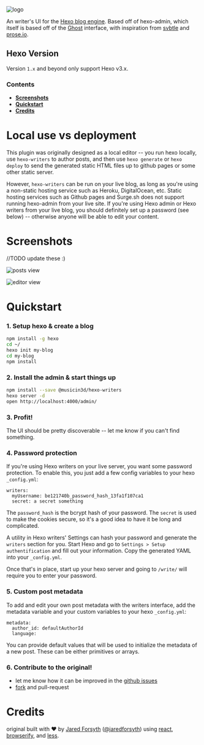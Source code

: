 ![logo](docs/logo.png?raw=true)

An writer's UI for the [Hexo blog engine](http://hexo.io). Based off of hexo-admin, which itself is based off of the [Ghost](http://ghost.org) interface, with inspiration from [svbtle](http://svbtle.com) and [prose.io](http://prose.io).

## Hexo Version

Version `1.x` and beyond only support Hexo v3.x.

### Contents
- [**Screenshots**](#screenshots)
- [**Quickstart**](#quickstart)
- [**Credits**](#credits)

# Local use vs deployment
This plugin was originally designed as a local editor -- you run hexo locally, use `hexo-writers` to author posts, and then use `hexo generate` or `hexo deploy` to send the generated static HTML files up to github pages or some other static server.

However, `hexo-writers` can be run on your live blog, as long as you're using a non-static hosting service such as Heroku, DigitalOcean, etc. Static hosting services such as Github pages and Surge.sh does not support running hexo-admin from your live site.
If you're using Hexo admin or Hexo writers from your live blog, you should definitely set up a password (see below) -- otherwise anyone will be able to edit your content.

# Screenshots

//TODO update these :)

![posts view](docs/pasted-0.png?raw=true)

![editor view](docs/pasted-1.png?raw=true)

# Quickstart
### 1. Setup hexo & create a blog
```sh
npm install -g hexo
cd ~/
hexo init my-blog
cd my-blog
npm install
```
### 2. Install the admin & start things up
```sh
npm install --save @musicin3d/hexo-writers
hexo server -d
open http://localhost:4000/admin/
```
### 3. Profit!
The UI should be pretty discoverable -- let me know if you can't find something.

### 4. Password protection
If you're using Hexo writers on your live server, you want some password
protection. To enable this, you just add a few config variables to your hexo
`_config.yml`:

```
writers:
  myUsername: be121740b_password_hash_13fa1f107ca1
  secret: a secret something
```

The `password_hash` is the bcrypt hash of your password. The `secret` is used
to make the cookies secure, so it's a good idea to have it be long and
complicated.

A utility in Hexo writers' Settings can hash your password and generate the `writers`
section for you. Start Hexo and go to `Settings > Setup authentification`
and fill out your information. Copy the generated YAML into your `_config.yml`.

Once that's in place, start up your hexo server and going to `/write/` will
require you to enter your password.

### 5. Custom post metadata
To add and edit your own post metadata with the writers interface, add the
metadata variable and your custom variables to your hexo `_config.yml`:
```
metadata:
  author_id: defaultAuthorId
  language:
```
You can provide default values that will be used to initialize the metadata
of a new post. These can be either primitives or arrays.

### 6. Contribute to the original!
- let me know how it can be improved in the [github
  issues](https://github.com/jaredly/hexo-admin/issues)
- [fork](https://github.com/jaredly/hexo-admin) and pull-request

# Credits

original built with ❤ by [Jared Forsyth](http://jaredly.github.io)
([@jaredforsyth](http://twitter.com/jaredforsyth)) using
[react](http://facebook.github.io/react), [browserify](
http://browserify.org), and [less](http://lesscss.org).
